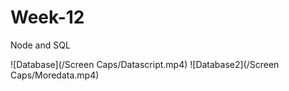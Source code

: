 # Week-12
Node and SQL

![Database](/Screen Caps/Datascript.mp4)
![Database2](/Screen Caps/Moredata.mp4)

